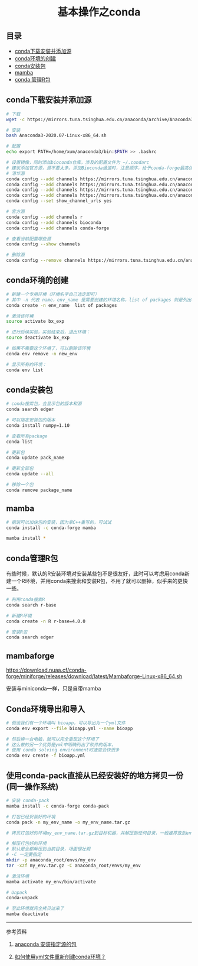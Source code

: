 # <center>基本操作之conda</center>

## 目录
* [conda下载安装并添加源](#conda下载安装并添加源)
* [conda环境的创建](#cconda环境的创建)
* [conda安装包](#conda安装包)
* [mamba](#mamba)
* [conda 管理R包](#conda管理R包)

## conda下载安装并添加源
```bash
# 下载
wget -c https://mirrors.tuna.tsinghua.edu.cn/anaconda/archive/Anaconda3-2020.07-Linux-x86_64.sh

# 安装
bash Anaconda3-2020.07-Linux-x86_64.sh

# 配置
echo export PATH=/home/xum/anaconda3/bin:$PATH >> .bashrc

# 设置镜像，同时添加bioconda仓库，涉及的配置文件为 ~/.condarc
# 建议添加官方源，源不要太多。添加Bioconda通道时，注意顺序，给予conda-forge最高优先级，其次是bioconda。如果之前已经添加好了通道，自己在~/.condarc中调整顺序。
# 清华源
conda config --add channels https://mirrors.tuna.tsinghua.edu.cn/anaconda/pkgs/free/
conda config --add channels https://mirrors.tuna.tsinghua.edu.cn/anaconda/pkgs/main/
conda config --add channels https://mirrors.tuna.tsinghua.edu.cn/anaconda/cloud/conda-forge/
conda config --add channels https://mirrors.tuna.tsinghua.edu.cn/anaconda/cloud/bioconda/
conda config --set show_channel_urls yes

# 官方源
conda config --add channels r
conda config --add channels bioconda
conda config --add channels conda-forge

# 查看当前配置哪些源
conda config --show channels

# 删除源
conda config --remove channels https://mirrors.tuna.tsinghua.edu.cn/anaconda/pkgs/free/
```

## conda环境的创建
```bash
# 新建一个专用环境（环境名字自己选定即可）
# 其中 -n 代表 name，env_name 是需要创建的环境名称，list of packages 则是列出在新环境中需要安装的工具包。
conda create -n env_name  list of packages

# 激活该环境
source activate bx_exp

# 进行后续实验，实验结束后，退出环境：
source deactivate bx_exp

# 如果不需要这个环境了，可以删除该环境
conda env remove -n new_env

# 显示所有的环境：
conda env list
```

## conda安装包
```bash
# conda搜索包，会显示包的版本和源
conda search edger

# 可以指定安装包的版本
conda install numpy=1.10

# 查看所有package
conda list

# 更新包
conda update pack_name

# 更新全部包
conda update --all

# 移除一个包
conda remove package_name
```

## mamba
```bash
# 据说可以加快包的安装，因为拿C++重写的，可试试
conda install -c conda-forge mamba

mamba install *
```

## conda管理R包
有些时候，默认的R安装环境对安装某些包不是很友好，此时可以考虑用conda新建一个R环境，并用conda来搜索和安装R包，不用了就可以删掉，似乎来的更快一些。
```bash
# 利用conda搜索R
conda search r-base

# 新建R环境
conda create -n R r-base=4.0.0

# 安装R包
conda search edger
```


## mambaforge

https://download.nuaa.cf/conda-forge/miniforge/releases/download/latest/Mambaforge-Linux-x86_64.sh

安装与miniconda一样，只是自带mamba

## Conda环境导出和导入
```bash
# 假设我们有一个环境叫 bioapp，可以导出为一个yml文件
conda env export --file bioapp.yml --name bioapp

# 然后换一台电脑，就可以完全重现这个环境了
# 这么做的另一个优势是yml中明确列出了软件的版本，
# 使用 conda solving environment时速度会快很多
conda env create -f bioapp.yml
```

## 使用conda-pack直接从已经安装好的地方拷贝一份 (同一操作系统)
```bash
# 安装 conda-pack
mamba install -c conda-forge conda-pack

# 打包已经安装好的环境
conda pack -n my_env_name -o my_env_name.tar.gz

# 拷贝打包好的环境my_env_name.tar.gz到目标机器，并解压到任何目录，一般推荐放到envs目录下 (anaconda_root/envs)。(注意：anaconda_root改为自己的conda安装路径。)

# 解压打包好的环境
# 默认是全都解压到当前目录，场面很壮观
# -C 一定要指定
mkdir -p anaconda_root/envs/my_env
tar -xzf my_env.tar.gz -C anaconda_root/envs/my_env

# 激活环境
mamba activate my_env/bin/activate

# Unpack
conda-unpack

# 至此环境就完全拷贝过来了
mamba deactivate
```







---
参考资料
1. [anaconda 安装指定源的包](https://www.cnblogs.com/lovychen/p/11738883.html)

2. [如何使用yml文件重新创建conda环境？](https://www.coder.work/article/2015418)




















